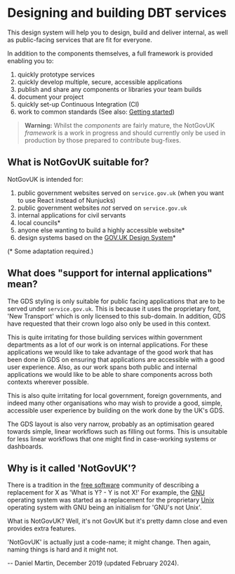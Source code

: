 Designing and building DBT services
=======================

This design system will help you to design, build and deliver internal, as well as public-facing services that are fit for everyone.

In addition to the components themselves, a full framework is provided
enabling you to:
1. quickly prototype services
2. quickly develop multiple, secure, accessible applications
3. publish and share any components or libraries your team builds
4. document your project
5. quickly set-up Continuous Integration (CI)
6. work to common standards
(See also: [Getting started])

> **Warning:** Whilst the _components_ are fairly mature, the NotGovUK
> _framework_ is a work in progress and should currently only be used in
> production by those prepared to contribute bug-fixes.


What is NotGovUK suitable for?
------------------------------

NotGovUK is intended for:
1. public government websites served on `service.gov.uk` (when you want
   to use React instead of Nunjucks)
2. public government websites _not_ served on `service.gov.uk`
3. internal applications for civil servants
4. local councils*
5. anyone else wanting to build a highly accessible website*
6. design systems based on the [GOV.UK Design System]*

(* Some adaptation required.)


What does "support for internal applications" mean?
---------------------------------------------------

The GDS styling is only suitable for public facing applications that
are to be served under `service.gov.uk`. This is because it uses the
proprietary font, 'New Transport' which is only licensed to this
sub-domain. In addition, GDS have requested that their crown logo also
only be used in this context.

This is quite irritating for those building services within government
departments as a lot of our work is on internal applications. For these
applications we would like to take advantage of the good work that has
been done in GDS on ensuring that applications are accessible with a
good user experience. Also, as our work spans both public and internal
applications we would like to be able to share components across both
contexts wherever possible.

This is also quite irritating for local government, foreign governments,
and indeed many other organisations who may wish to provide a good,
simple, accessible user experience by building on the work done by the
UK's GDS.

The GDS layout is also very narrow, probably as an optimisation geared
towards simple, linear workflows such as filling out forms. This is
unsuitable for less linear workflows that one might find in case-working
systems or dashboards.


Why is it called 'NotGovUK'?
----------------------------

There is a tradition in the [free software] community of describing a
replacement for X as 'What is Y? - Y is not X!' For example, the [GNU]
operating system was started as a replacement for the proprietary [Unix]
operating system with GNU being an initialism for 'GNU's not Unix'.

What is NotGovUK? Well, it's not GovUK but it's pretty damn close and
even provides extra features.

'NotGovUK' is actually just a code-name; it might change. Then again,
naming things is hard and it might not.


-- Daniel Martin, December 2019 (updated February 2024).


[NotGovUK]: https://not-gov.uk/
[GOV.UK Design System]: https://design-system.service.gov.uk/
[React]: https://reactjs.org/
[support for writing internal applications]: #what-does-support-for-internal-applications-mean
[Design decisions]: ./design-decisions
[Getting started]: ./get-started
[free software]: https://www.fsf.org/about/what-is-free-software
[GNU]: https://www.gnu.org/
[Unix]: https://en.wikipedia.org/wiki/Unix
